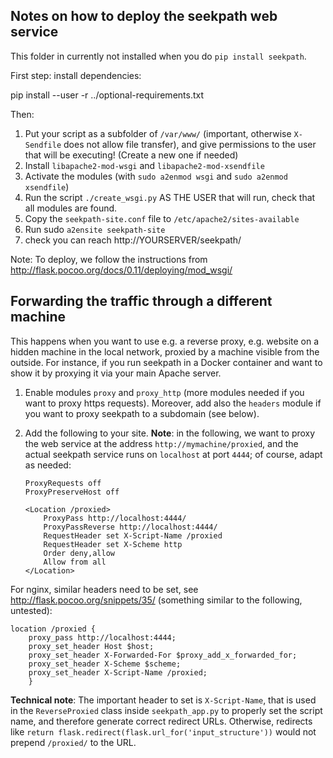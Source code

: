 Notes on how to deploy the seekpath web service
-----------------------------------------------

This folder in currently not installed when you do 
`pip install seekpath`.

First step: install dependencies:

  pip install --user -r ../optional-requirements.txt

Then:

1. Put your script as a subfolder of `/var/www/` (important, otherwise 
   `X-Sendfile` does not allow file transfer), and give permissions to the 
   user that will be executing! (Create a new one if needed)
2. Install `libapache2-mod-wsgi` and `libapache2-mod-xsendfile`
3. Activate the modules (with `sudo a2enmod wsgi` and `sudo a2enmod xsendfile`)
4. Run the script `./create_wsgi.py` AS THE USER that will run, check that all 
   modules are found.
5. Copy the `seekpath-site.conf` file to `/etc/apache2/sites-available`
6. Run sudo `a2ensite seekpath-site`
7. check you can reach http://YOURSERVER/seekpath/

Note: To deploy, we follow the instructions from 
http://flask.pocoo.org/docs/0.11/deploying/mod_wsgi/

Forwarding the traffic through a different machine
--------------------------------------------------

This happens when you want to use e.g. a reverse proxy, e.g.
website on a hidden machine in the local network, 
proxied by a machine visible from the outside. For instance, if you
run seekpath in a Docker container and want to show it by proxying it
via your main Apache server.

1. Enable modules `proxy` and `proxy_http` (more modules needed if you want to 
   proxy https requests). Moreover, add also the `headers` module if you 
   want to proxy seekpath to a subdomain (see below).

2. Add the following to your site. **Note**: in the following, we want to proxy 
   the web service at the address `http://mymachine/proxied`, 
   and the actual seekpath service runs on `localhost` at port `4444`; 
   of course, adapt as needed:

   ```
   ProxyRequests off
   ProxyPreserveHost off

   <Location /proxied>
       ProxyPass http://localhost:4444/
       ProxyPassReverse http://localhost:4444/
       RequestHeader set X-Script-Name /proxied
       RequestHeader set X-Scheme http
       Order deny,allow
       Allow from all
   </Location>
   ```

  For nginx, similar headers need to be set, see 
  http://flask.pocoo.org/snippets/35/ 
  (something similar to the following, untested):

    location /proxied {
        proxy_pass http://localhost:4444;
        proxy_set_header Host $host;
        proxy_set_header X-Forwarded-For $proxy_add_x_forwarded_for;
        proxy_set_header X-Scheme $scheme;
        proxy_set_header X-Script-Name /proxied;
        }

   **Technical note**: The important header to set is `X-Script-Name`, 
   that is used in the `ReverseProxied` class inside `seekpath_app.py`
   to properly set the script name, and therefore generate correct
   redirect URLs. Otherwise, redirects like
   `return flask.redirect(flask.url_for('input_structure'))` would not
   prepend `/proxied/` to the URL.


